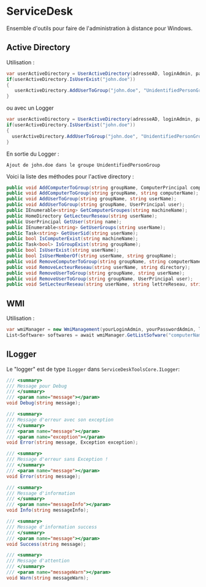 # ServiceDesk
Ensemble d'outils pour faire de l'administration à distance pour Windows.

## Active Directory

Utilisation :

```csharp
var userActiveDirectory = UserActiveDirectory(adresseAD, loginAdmin, passwordAdmin);
if(userActiveDirectory.IsUserExist("john.doe"))
{
   userActiveDirectory.AddUserToGroup("john.doe", "UnidentifiedPersonGroup")
}
```
     
ou avec un Logger
```csharp
var userActiveDirectory = UserActiveDirectory(adresseAD, loginAdmin, passwordAdmin, logger);
if(userActiveDirectory.IsUserExist("john.doe"))
{
  userActiveDirectory.AddUserToGroup("john.doe", "UnidentifiedPersonGroup")
}
```
En sortie du Logger :    
    
    Ajout de john.doe dans le groupe UnidentifiedPersonGroup
    

Voici la liste des méthodes pour l'active directory :

```csharp
public void AddComputerToGroup(string groupName, ComputerPrincipal computer);
public void AddComputerToGroup(string groupName, string computerName);
public void AddUserToGroup(string groupName, string userName);
public void AddUserToGroup(string groupName, UserPrincipal user);
public IEnumerable<string> GetComputerGroupes(string machineName);
public HomeDirectory GetLecteurReseau(string userName);
public UserPrincipal GetUser(string name);
public IEnumerable<string> GetUserGroups(string userName);
public Task<string> GetUserSid(string userName);
public bool IsComputerExist(string machineName);
public Task<bool> IsGroupExist(string groupName);
public bool IsUserExist(string userName);
public bool IsUserMemberOf(string userName, string groupName);
public void RemoveComputerToGroup(string groupName, string computerName);
public void RemoveLecteurReseau(string userName, string directory);
public void RemoveUserToGroup(string groupName, string userName);
public void RemoveUserToGroup(string groupName, UserPrincipal user);
public void SetLecteurReseau(string userName, string lettreReseau, string directory);
```

## WMI

Utilisation :
```csharp
var wmiManager = new WmiManagement(yourLoginAdmin, yourPasswordAdmin, logger);
List<Software> softwares = await wmiManager.GetListSofware("computerName");
```


## ILogger
Le "logger" est de type `ILogger` dans `ServiceDeskToolsCore.ILogger`:

```csharp
/// <summary>
/// Message pour Debug
/// </summary>
/// <param name="message"></param>
void Debug(string message);

/// <summary>
/// Message d'erreur avec son exception
/// </summary>
/// <param name="message"></param>
/// <param name="exception"></param>
void Error(string message, Exception exception);

/// <summary>
/// Message d'erreur sans Exception !
/// </summary>
/// <param name="message"></param>
void Error(string message);

/// <summary>
/// Message d'information
/// </summary>
/// <param name="messageInfo"></param>
void Info(string messageInfo);

/// <summary>
/// Message d'information success
/// </summary>
/// <param name="message"></param>
void Success(string message);

/// <summary>
/// Message d'attention
/// </summary>
/// <param name="messageWarn"></param>
void Warn(string messageWarn);
```
